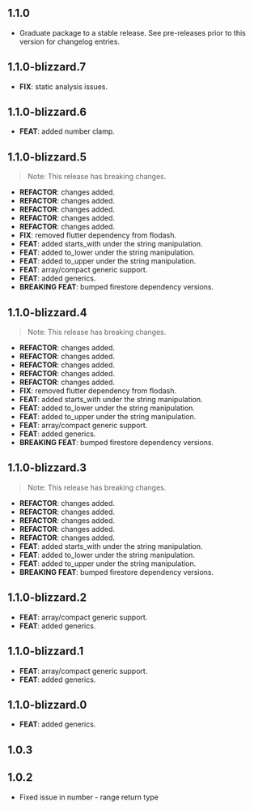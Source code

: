 ## 1.1.0

 - Graduate package to a stable release. See pre-releases prior to this version for changelog entries.

## 1.1.0-blizzard.7

 - **FIX**: static analysis issues.

## 1.1.0-blizzard.6

 - **FEAT**: added number clamp.

## 1.1.0-blizzard.5

> Note: This release has breaking changes.

 - **REFACTOR**: changes added.
 - **REFACTOR**: changes added.
 - **REFACTOR**: changes added.
 - **REFACTOR**: changes added.
 - **REFACTOR**: changes added.
 - **FIX**: removed flutter dependency from flodash.
 - **FEAT**: added starts_with under the string manipulation.
 - **FEAT**: added to_lower under the string manipulation.
 - **FEAT**: added to_upper under the string manipulation.
 - **FEAT**: array/compact generic support.
 - **FEAT**: added generics.
 - **BREAKING** **FEAT**: bumped firestore dependency versions.

## 1.1.0-blizzard.4

> Note: This release has breaking changes.

 - **REFACTOR**: changes added.
 - **REFACTOR**: changes added.
 - **REFACTOR**: changes added.
 - **REFACTOR**: changes added.
 - **REFACTOR**: changes added.
 - **FIX**: removed flutter dependency from flodash.
 - **FEAT**: added starts_with under the string manipulation.
 - **FEAT**: added to_lower under the string manipulation.
 - **FEAT**: added to_upper under the string manipulation.
 - **FEAT**: array/compact generic support.
 - **FEAT**: added generics.
 - **BREAKING** **FEAT**: bumped firestore dependency versions.

## 1.1.0-blizzard.3

> Note: This release has breaking changes.

 - **REFACTOR**: changes added.
 - **REFACTOR**: changes added.
 - **REFACTOR**: changes added.
 - **REFACTOR**: changes added.
 - **REFACTOR**: changes added.
 - **FEAT**: added starts_with under the string manipulation.
 - **FEAT**: added to_lower under the string manipulation.
 - **FEAT**: added to_upper under the string manipulation.
 - **BREAKING** **FEAT**: bumped firestore dependency versions.

## 1.1.0-blizzard.2

 - **FEAT**: array/compact generic support.
 - **FEAT**: added generics.

## 1.1.0-blizzard.1

 - **FEAT**: array/compact generic support.
 - **FEAT**: added generics.

## 1.1.0-blizzard.0

 - **FEAT**: added generics.

## 1.0.3

## 1.0.2

* Fixed issue in number - range return type
